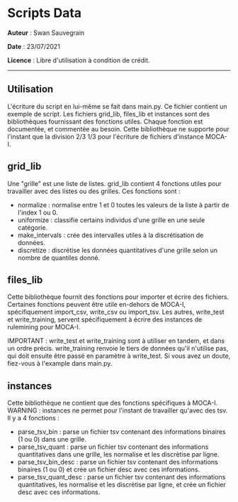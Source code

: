 # Scripts Data

**Auteur** : Swan Sauvegrain

**Date** : 23/07/2021

**Licence** : Libre d'utilisation à condition de crédit.

---

## Utilisation
L'écriture du script en lui-même se fait dans main.py. Ce fichier contient un exemple de script.
Les fichiers grid_lib, files_lib et instances sont des bibliothèques fournissant des fonctions utiles.
Chaque fonction est documentée, et commentée au besoin.
Cette bibliothèque ne supporte pour l'instant que la division 2/3 1/3 pour l'écriture de fichiers d'instance MOCA-I.

## grid_lib
Une "grille" est une liste de listes.
grid_lib contient 4 fonctions utiles pour travailler avec des listes ou des grilles. Ces fonctions sont :
 - normalize : normalise entre 1 et 0 toutes les valeurs de la liste à partir de l'index 1 ou 0.
 - uniformize : classifie certains individus d'une grille en une seule catégorie.
 - make_intervals : crée des intervalles utiles à la discrétisation de données.
 - discretize : discrétise les données quantitatives d'une grille selon un nombre de quantiles donné.

## files_lib
Cette bibliothèque fournit des fonctions pour importer et écrire des fichiers.
Certaines fonctions peuvent être utile en-dehors de MOCA-I, spécifiquement import_csv, write_csv ou import_tsv.
Les autres, write_test et write_training, servent spécifiquement à écrire des instances de rulemining pour MOCA-I.

IMPORTANT : write_test et write_training sont à utiliser en tandem, et dans un ordre précis.
write_training renvoie le tiers de données qu'il n'utilise pas, qui doit ensuite être passé en paramètre à write_test.
Si vous avez un doute, fiez-vous à l'example dans main.py.

## instances
Cette bibliothèque ne contient que des fonctions spécifiques à MOCA-I.
WARNING : instances ne permet pour l'instant de travailler qu'avec des tsv.
Il y a 4 fonctions :
 - parse_tsv_bin : parse un fichier tsv contenant des informations binaires (1 ou 0) dans une grille.
 - parse_tsv_quant : parse un fichier tsv contenant des informations quantitatives dans une grille, les normalise et les discrètise par ligne.
 - parse_tsv_bin_desc : parse un fichier tsv contenant des informations binaires (1 ou 0) et crée un fichier desc avec ces informations.
 - parse_tsv_quant_desc : parse un fichier tsv contenant des informations quantitatives, les normalise et les discrètise par ligne, et crée un fichier desc avec ces informations.